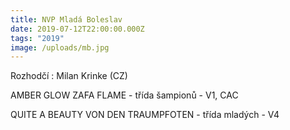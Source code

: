 ```yaml
---
title: NVP Mladá Boleslav
date: 2019-07-12T22:00:00.000Z
tags: "2019"
image: /uploads/mb.jpg
---
```

Rozhodčí : Milan Krinke (CZ)

AMBER GLOW ZAFA FLAME - třída šampionů - V1, CAC

QUITE A BEAUTY VON DEN TRAUMPFOTEN - třída mladých - V4